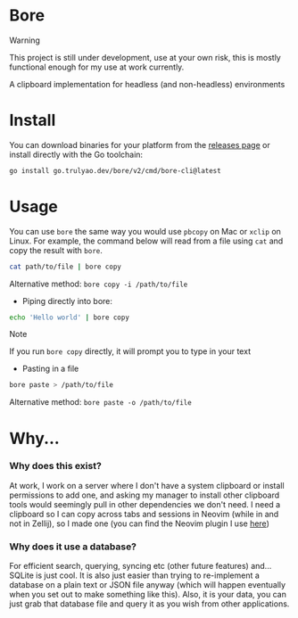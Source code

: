 # Bore

> [!WARNING]
> This project is still under development, use at your own risk, this is mostly functional enough for my use at work currently.

A clipboard implementation for headless (and non-headless) environments

# Install

You can download binaries for your platform from the [releases page](https://github.com/aosasona/bore/releases/latest) or install directly with the Go toolchain:

```sh
go install go.trulyao.dev/bore/v2/cmd/bore-cli@latest
```

# Usage

You can use `bore` the same way you would use `pbcopy` on Mac or `xclip` on Linux. For example, the command below will read from a file using `cat` and copy the result with `bore`.

```sh
cat path/to/file | bore copy
```

Alternative method: `bore copy -i /path/to/file`

- Piping directly into bore:

```sh
echo 'Hello world' | bore copy
```

> [!NOTE]
> If you run `bore copy` directly, it will prompt you to type in your text

- Pasting in a file

```sh
bore paste > /path/to/file
```

Alternative method: `bore paste -o /path/to/file`

# Why...

### Why does this exist?

At work, I work on a server where I don't have a system clipboard or install permissions to add one, and asking my manager to install other clipboard tools would seemingly pull in other dependencies we don't need. I need a clipboard so I can copy across tabs and sessions in Neovim (while in and not in Zellij), so I made one (you can find the Neovim plugin I use [here](https://github.com/aosasona/bore.nvim))

### Why does it use a database?

For efficient search, querying, syncing etc (other future features) and... SQLite is just cool. It is also just easier than trying to re-implement a database on a plain text or JSON file anyway (which will happen eventually when you set out to make something like this). Also, it is your data, you can just grab that database file and query it as you wish from other applications.
